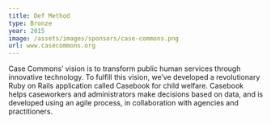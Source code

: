 ```yaml
---
title: Def Method
type: Bronze
year: 2015
image: /assets/images/sponsors/case-commons.png
url: www.casecommons.org
---
```


Case Commons’ vision is to transform public human services through innovative technology.  To fulfill this vision, we’ve developed a revolutionary Ruby on Rails application called Casebook for child welfare.   Casebook helps caseworkers and administrators make decisions based on data, and is developed using an agile process, in collaboration with agencies and practitioners.
